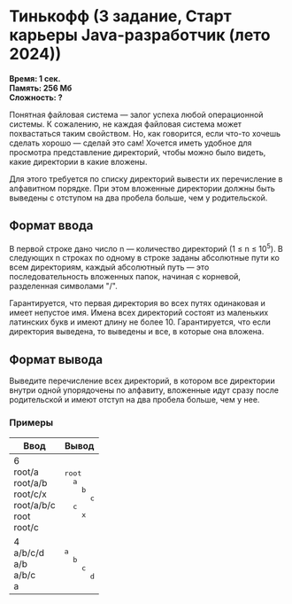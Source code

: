 <h1 class="title">Тинькофф (3 задание, Старт карьеры Java-разработчик (лето 2024))</h1>
<p><b>Время: 1 сек.<br>Память: 256 Мб<br>Сложность: ?</b></p>
<p>Понятная файловая система — залог успеха любой операционной системы. К сожалению, не каждая файловая система может похвастаться таким свойством. Но, как говорится, если что-то хочешь сделать хорошо — сделай это сам! Хочется иметь удобное для просмотра представление директорий, чтобы можно было видеть, какие директории в какие вложены.</p>
<p>Для этого требуется по списку директорий вывести их перечисление в алфавитном порядке. При этом вложенные директории должны быть выведены с отступом на два пробела больше, чем у родительской.</p>

<h2>Формат ввода</h2>
<p>В первой строке дано число n — количество директорий (1 ≤ n ≤ 10<sup>5</sup>). В следующих n строках по одному в строке заданы абсолютные пути ко всем директориям, каждый абсолютный путь — это последовательность вложенных папок, начиная с корневой, разделенная символами "/".</p>
<p>Гарантируется, что первая директория во всех путях одинаковая и имеет непустое имя. Имена всех директорий состоят из маленьких латинских букв и имеют длину не более 10. Гарантируется, что если директория выведена, то выведены и все, в которые она вложена.</p>

<h2>Формат вывода</h2>
<p>Выведите перечисление всех директорий, в котором все директории внутри одной упорядочены по алфавиту, вложенные идут сразу после родительской и имеют отступ на два пробела больше, чем у нее.</p>

<h3>Примеры</h3>
<table class="sample-tests">
  <thead>
     <tr>
        <th>Ввод</th>
        <th>Вывод</th>
     </tr>
  </thead>
  <tbody>
     <tr>
        <td>6<br>root/a<br>root/a/b<br>root/c/x<br>root/a/b/c<br>root<br>root/c</td>
        <td><pre>root<br>  a<br>    b<br>      c<br>  c<br>    x</pre></td>
     </tr>
     <tr>
        <td>4<br>a/b/c/d<br>a/b<br>a/b/c<br>a</td>
        <td><pre>a<br>  b<br>    c<br>      d</pre></td>
     </tr>

  </tbody>
</table>